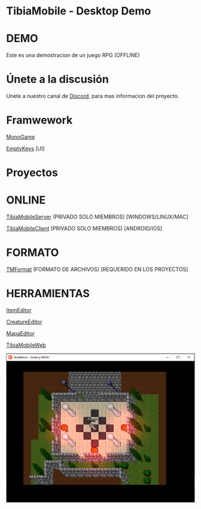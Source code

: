 # TibiaMobile - Desktop Demo

# DEMO
Este es una demostracion de un juego RPG (OFFLINE)

# Únete a la discusión
Unete a nuestro canal de [Discord](https://discord.gg/kZXactgWdw), para mas informacion del proyecto.

# Framwework
[MonoGame](https://www.monogame.net) 

[EmptyKeys](https://www.emptykeys.com) [UI]

# Proyectos

# ONLINE
[TibiaMobileServer](https://github.com/avalontm/TibiaMobileServer) (PRIVADO SOLO MIEMBROS) [WINDOWS/LINUX/MAC]

[TibiaMobileClient](https://github.com/avalontm/TibiaMobile) (PRIVADO SOLO MIEMBROS) [ANDROID/IOS]


# FORMATO
[TMFormat](https://github.com/avalontm/TMFormat) (FORMATO DE ARCHIVOS) [REQUERIDO EN LOS PROYECTOS]


# HERRAMIENTAS
[ItemEditor](https://github.com/avalontm/TMItemEditor)

[CreatureEditor](https://github.com/avalontm/TMCreatureEditor)

[MapaEditor](https://github.com/avalontm/TMEditorMap)

[TibiaMobileWeb](https://github.com/avalontm/TibiaMobileWeb)

![Main](images/screen1.png)
